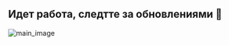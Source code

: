 ## Идет работа, следтте за обновлениями 👋
![main_image](https://wallpapertops.com/walldb/original/f/4/e/29767.jpg)
